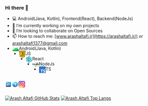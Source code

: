 ### Hi there 👋

- 💻 Android(Java, Kotlin), Frontend(React), Backend(NodeJs)
- 🔭 I’m currently working on my own projects
- 👯 I’m looking to collaborate on Open Sources
- 📫 How to reach me: [www.arashaltafi.ir](https://arashaltafi.ir/) or [arashaltafi1377@gmail.com](mailto:arashaltafi1377@gmail.com)
-   <img align="left" alt="Arash Altafi Telegram" width="22px" src="https://raw.githubusercontent.com/arashaltafi/arashaltafi/main/android.png" /> Android(Java, Kotlin)
-   <img align="left" alt="Arash Altafi Telegram" width="22px" src="https://raw.githubusercontent.com/arashaltafi/arashaltafi/main/js.png" /> JS
-   <img align="left" alt="Arash Altafi Telegram" width="22px" src="https://raw.githubusercontent.com/arashaltafi/arashaltafi/main/react.png" /> React
-   <img align="left" alt="Arash Altafi Telegram" width="22px" src="https://raw.githubusercontent.com/arashaltafi/arashaltafi/main/node.png" /> NodeJs
-   <img align="left" alt="Arash Altafi Telegram" width="22px" src="https://raw.githubusercontent.com/arashaltafi/arashaltafi/main/ts.png" /> TS

<br />

<a href="https://www.linkedin.com/in/arashaltafi">
  <img align="left" alt="Arash's LinkedIN" width="22px" src="https://raw.githubusercontent.com/arashaltafi/arashaltafi/main/linkedin.png" />
</a>
<a href="https://t.me/arash_altafi">
  <img align="left" alt="Arash Altafi Telegram" width="22px" src="https://raw.githubusercontent.com/arashaltafi/arashaltafi/main/telegram.png" />
</a>
<a href="https://www.instagram.com/arashaltafi/">
  <img align="left" alt="Arash's Instagram" width="22px" src="https://raw.githubusercontent.com/arashaltafi/arashaltafi/main/instagram.png" />
</a>

<br />
<br />


[![Arash Altafi GitHub Stats](https://github-readme-stats.vercel.app/api?username=arashaltafi&show_icons=true&include_all_commits=true&theme=tokyonight&count_private=true&line_height=40)](https://github.com/arashaltafi/arashaltafi)
[![Arash Altafi Top Langs](https://github-readme-stats.vercel.app/api/top-langs/?username=arashaltafi&langs_count=5&theme=tokyonight&exclude_repo=SocketCpp,arashaltafi.github.io,DeveloperSite)](https://github.com/arashaltafi/arashaltafi)
